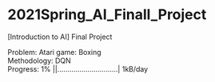 # 2021Spring_AI_Finall_Project
[Introduction to AI] Final Project

Problem: Atari game: Boxing\
Methodology: DQN\
Progress: 1% ||..............................| 1kB/day
